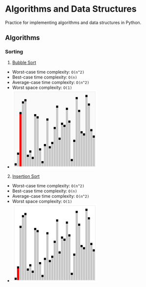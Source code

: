 # Algorithms and Data Structures
Practice for implementing algorithms and data structures in Python.
## Algorithms
### Sorting
1) [Bubble Sort](./sorting/bubble_sort.py)
- Worst-case time complexity: `O(n^2)`
- Best-case time complexity: `O(n)` 
- Average-case time complexity: `O(n^2)`
- Worst space complexity: `O(1)`
- ![bubble-sort](./gifs/bubble-sort.gif)
2) [Insertion Sort](./sorting/insertion_sort.py)
- Worst-case time complexity: `O(n^2)`
- Best-case time complexity: `O(n)`
- Average-case time complexity: `O(n^2)`
- Worst space complexity: `O(1)`
- ![insertion-sort](./gifs/insertion-sort.gif)